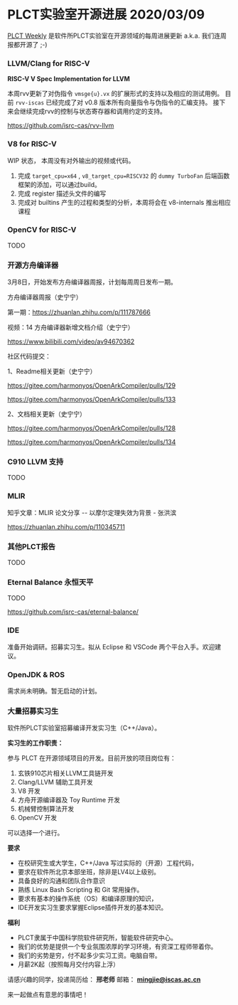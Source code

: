 # PLCT实验室开源进展 2020/03/09

[PLCT Weekly](https://github.com/isrc-cas/PLCT-Weekly) 是软件所PLCT实验室在开源领域的每周进展更新
a.k.a. 我们连周报都开源了 ;-)

### LLVM/Clang for RISC-V

**RISC-V V Spec Implementation for LLVM**

本周rvv更新了对伪指令 `vmsge{u}.vx` 的扩展形式的支持以及相应的测试用例。
目前 `rvv-iscas` 已经完成了对 v0.8 版本所有向量指令与伪指令的汇编支持。
接下来会继续完成rvv的控制与状态寄存器和调用约定的支持。

https://github.com/isrc-cas/rvv-llvm

### V8 for RISC-V

WIP 状态， 本周没有对外输出的视频或代码。

1. 完成 `target_cpu=x64` , `v8_target_cpu=RISCV32` 的 `dummy TurboFan` 后端函数框架的添加，可以通过build。
2. 完成 register 描述头文件的编写
3. 完成对 builtins 产生的过程和类型的分析，本周将会在 v8-internals 推出相应课程

### OpenCV for RISC-V

TODO

### 开源方舟编译器

3月8日，开始发布方舟编译器周报，计划每周周日发布一期。

方舟编译器周报（史宁宁）

第一期：https://zhuanlan.zhihu.com/p/111787666

视频：14 方舟编译器新增文档介绍（史宁宁）

https://www.bilibili.com/video/av94670362

社区代码提交：

1、Readme相关更新（史宁宁）

https://gitee.com/harmonyos/OpenArkCompiler/pulls/129

https://gitee.com/harmonyos/OpenArkCompiler/pulls/133

2、文档相关更新（史宁宁）

https://gitee.com/harmonyos/OpenArkCompiler/pulls/128

https://gitee.com/harmonyos/OpenArkCompiler/pulls/134

### C910 LLVM 支持

TODO


### MLIR

知乎文章：MLIR 论文分享 -- 以摩尔定理失效为背景 - 张洪滨

https://zhuanlan.zhihu.com/p/110345711

### 其他PLCT报告

TODO

### Eternal Balance 永恒天平

TODO

https://github.com/isrc-cas/eternal-balance/

### IDE

准备开始调研。招募实习生。拟从 Eclipse 和 VSCode 两个平台入手。欢迎建议。

### OpenJDK & ROS

需求尚未明确。暂无启动的计划。

### 大量招募实习生

软件所PLCT实验室招募编译开发实习生（C++/Java）。

**实习生的工作职责：**

参与 PLCT 在开源领域项目的开发。目前开放的项目岗位有：
1. 玄铁910芯片相关LLVM工具链开发
2. Clang/LLVM 辅助工具开发
3. V8 开发
4. 方舟开源编译器及 Toy Runtime 开发
5. 机械臂控制算法开发
6. OpenCV 开发

可以选择一个进行。

**要求**
- 在校研究生或大学生，C++/Java 写过实际的（开源）工程代码，
- 要求在软件所北京本部坐班，除非是LV4以上级别。
- 具备良好的沟通和团队合作意识
- 熟练 Linux Bash Scripting 和 Git 常用操作。
- 要求有基本的操作系统（OS）和编译原理的知识，
- IDE开发实习生要求掌握Eclipse插件开发的基本知识。

**福利**
- PLCT隶属于中国科学院软件研究所，智能软件研究中心。
- 我们的优势是提供一个专业氛围浓厚的学习环境，有资深工程师带着你。
- 我们的劣势是穷，付不起多少实习工资。电脑自带。
- 月薪2K起（按照每月交付内容上浮）

请感兴趣的同学，投递简历给： **邢老师**
邮箱：
**mingjie@iscas.ac.cn**

来一起做点有意思的事情吧！
